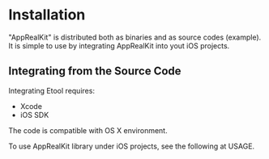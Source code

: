 
Installation
============

"AppRealKit" is distributed both as binaries and as source codes (example).
It is simple to use by integrating AppRealKit into yout iOS projects.

Integrating from the Source Code
-----------------------------

Integrating Etool requires:
* Xcode
* iOS SDK

The code is compatible with OS X environment.

To use AppRealKit library under iOS projects, see the following at USAGE.